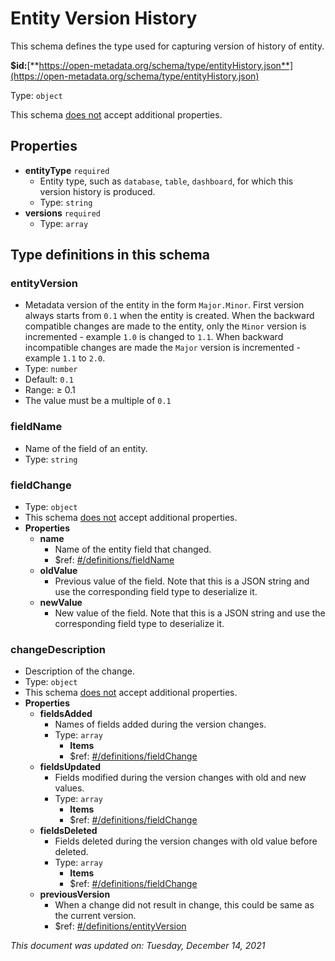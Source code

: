 # Entity Version History

This schema defines the type used for capturing version of history of entity.

**$id:**[**https://open-metadata.org/schema/type/entityHistory.json**](https://open-metadata.org/schema/type/entityHistory.json)

Type: `object`

This schema <u>does not</u> accept additional properties.

## Properties
- **entityType** `required`
  - Entity type, such as `database`, `table`, `dashboard`, for which this version history is produced.
  - Type: `string`
- **versions** `required`
  - Type: `array`


## Type definitions in this schema

### entityVersion

- Metadata version of the entity in the form `Major.Minor`. First version always starts from `0.1` when the entity is created. When the backward compatible changes are made to the entity, only the `Minor` version is incremented - example `1.0` is changed to `1.1`. When backward incompatible changes are made the `Major` version is incremented - example `1.1` to `2.0`.
- Type: `number`
- Default: `0.1`
- Range:  &ge; 0.1
- The value must be a multiple of `0.1`


### fieldName

- Name of the field of an entity.
- Type: `string`


### fieldChange

- Type: `object`
- This schema <u>does not</u> accept additional properties.
- **Properties**
  - **name**
    - Name of the entity field that changed.
    - $ref: [#/definitions/fieldName](#fieldname)
  - **oldValue**
    - Previous value of the field. Note that this is a JSON string and use the corresponding field type to deserialize it.
  - **newValue**
    - New value of the field. Note that this is a JSON string and use the corresponding field type to deserialize it.


### changeDescription

- Description of the change.
- Type: `object`
- This schema <u>does not</u> accept additional properties.
- **Properties**
  - **fieldsAdded**
    - Names of fields added during the version changes.
    - Type: `array`
      - **Items**
      - $ref: [#/definitions/fieldChange](#fieldchange)
  - **fieldsUpdated**
    - Fields modified during the version changes with old and new values.
    - Type: `array`
      - **Items**
      - $ref: [#/definitions/fieldChange](#fieldchange)
  - **fieldsDeleted**
    - Fields deleted during the version changes with old value before deleted.
    - Type: `array`
      - **Items**
      - $ref: [#/definitions/fieldChange](#fieldchange)
  - **previousVersion**
    - When a change did not result in change, this could be same as the current version.
    - $ref: [#/definitions/entityVersion](#entityversion)

_This document was updated on: Tuesday, December 14, 2021_